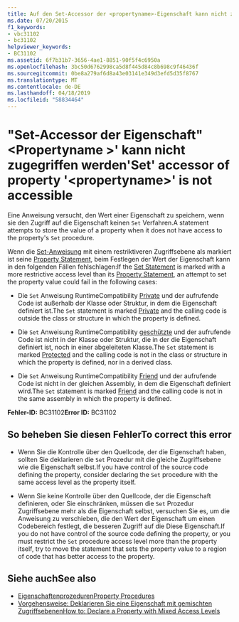 ```yaml
---
title: Auf den Set-Accessor der <propertyname>-Eigenschaft kann nicht zugegriffen werden.
ms.date: 07/20/2015
f1_keywords:
- vbc31102
- bc31102
helpviewer_keywords:
- BC31102
ms.assetid: 6f7b31b7-3656-4ae1-8851-90f5f4c6950a
ms.openlocfilehash: 3bc50d6762998ca5d8f445d84c8b698c9f46436f
ms.sourcegitcommit: 0be8a279af6d8a43e03141e349d3efd5d35f8767
ms.translationtype: MT
ms.contentlocale: de-DE
ms.lasthandoff: 04/18/2019
ms.locfileid: "58834464"
---
```

# <a name="set-accessor-of-property-propertyname-is-not-accessible"></a><span data-ttu-id="5ee08-102">"Set-Accessor der Eigenschaft"\<Propertyname >' kann nicht zugegriffen werden</span><span class="sxs-lookup"><span data-stu-id="5ee08-102">'Set' accessor of property '\<propertyname>' is not accessible</span></span>
<span data-ttu-id="5ee08-103">Eine Anweisung versucht, den Wert einer Eigenschaft zu speichern, wenn sie den Zugriff auf die Eigenschaft keinen `Set` Verfahren.</span><span class="sxs-lookup"><span data-stu-id="5ee08-103">A statement attempts to store the value of a property when it does not have access to the property's `Set` procedure.</span></span>  
  
 <span data-ttu-id="5ee08-104">Wenn die [Set-Anweisung](../../../visual-basic/language-reference/statements/set-statement.md) mit einem restriktiveren Zugriffsebene als markiert ist seine [Property Statement](../../../visual-basic/language-reference/statements/property-statement.md), beim Festlegen der Wert der Eigenschaft kann in den folgenden Fällen fehlschlagen:</span><span class="sxs-lookup"><span data-stu-id="5ee08-104">If the [Set Statement](../../../visual-basic/language-reference/statements/set-statement.md) is marked with a more restrictive access level than its [Property Statement](../../../visual-basic/language-reference/statements/property-statement.md), an attempt to set the property value could fail in the following cases:</span></span>  
  
-   <span data-ttu-id="5ee08-105">Die `Set` Anweisung RuntimeCompatibility [Private](../../../visual-basic/language-reference/modifiers/private.md) und der aufrufende Code ist außerhalb der Klasse oder Struktur, in dem die Eigenschaft definiert ist.</span><span class="sxs-lookup"><span data-stu-id="5ee08-105">The `Set` statement is marked [Private](../../../visual-basic/language-reference/modifiers/private.md) and the calling code is outside the class or structure in which the property is defined.</span></span>  
  
-   <span data-ttu-id="5ee08-106">Die `Set` Anweisung RuntimeCompatibility [geschützte](../../../visual-basic/language-reference/modifiers/protected.md) und der aufrufende Code ist nicht in der Klasse oder Struktur, die in der die Eigenschaft definiert ist, noch in einer abgeleiteten Klasse.</span><span class="sxs-lookup"><span data-stu-id="5ee08-106">The `Set` statement is marked [Protected](../../../visual-basic/language-reference/modifiers/protected.md) and the calling code is not in the class or structure in which the property is defined, nor in a derived class.</span></span>  
  
-   <span data-ttu-id="5ee08-107">Die `Set` Anweisung RuntimeCompatibility [Friend](../../../visual-basic/language-reference/modifiers/friend.md) und der aufrufende Code ist nicht in der gleichen Assembly, in dem die Eigenschaft definiert wird.</span><span class="sxs-lookup"><span data-stu-id="5ee08-107">The `Set` statement is marked [Friend](../../../visual-basic/language-reference/modifiers/friend.md) and the calling code is not in the same assembly in which the property is defined.</span></span>  
  
 <span data-ttu-id="5ee08-108">**Fehler-ID:** BC31102</span><span class="sxs-lookup"><span data-stu-id="5ee08-108">**Error ID:** BC31102</span></span>  
  
## <a name="to-correct-this-error"></a><span data-ttu-id="5ee08-109">So beheben Sie diesen Fehler</span><span class="sxs-lookup"><span data-stu-id="5ee08-109">To correct this error</span></span>  
  
-   <span data-ttu-id="5ee08-110">Wenn Sie die Kontrolle über den Quellcode, der die Eigenschaft haben, sollten Sie deklarieren die `Set` Prozedur mit die gleiche Zugriffsebene wie die Eigenschaft selbst.</span><span class="sxs-lookup"><span data-stu-id="5ee08-110">If you have control of the source code defining the property, consider declaring the `Set` procedure with the same access level as the property itself.</span></span>  
  
-   <span data-ttu-id="5ee08-111">Wenn Sie keine Kontrolle über den Quellcode, der die Eigenschaft definieren, oder Sie einschränken, müssen die `Set` Prozedur Zugriffsebene mehr als die Eigenschaft selbst, versuchen Sie es, um die Anweisung zu verschieben, die den Wert der Eigenschaft um einen Codebereich festlegt, die besseren Zugriff auf die Diese Eigenschaft.</span><span class="sxs-lookup"><span data-stu-id="5ee08-111">If you do not have control of the source code defining the property, or you must restrict the `Set` procedure access level more than the property itself, try to move the statement that sets the property value to a region of code that has better access to the property.</span></span>  
  
## <a name="see-also"></a><span data-ttu-id="5ee08-112">Siehe auch</span><span class="sxs-lookup"><span data-stu-id="5ee08-112">See also</span></span>

- [<span data-ttu-id="5ee08-113">Eigenschaftenprozeduren</span><span class="sxs-lookup"><span data-stu-id="5ee08-113">Property Procedures</span></span>](../../../visual-basic/programming-guide/language-features/procedures/property-procedures.md)
- [<span data-ttu-id="5ee08-114">Vorgehensweise: Deklarieren Sie eine Eigenschaft mit gemischten Zugriffsebenen</span><span class="sxs-lookup"><span data-stu-id="5ee08-114">How to: Declare a Property with Mixed Access Levels</span></span>](../../../visual-basic/programming-guide/language-features/procedures/how-to-declare-a-property-with-mixed-access-levels.md)

